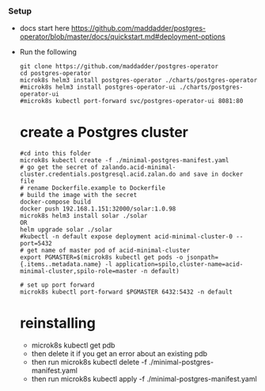 ### Setup
  - docs start here https://github.com/maddadder/postgres-operator/blob/master/docs/quickstart.md#deployment-options
  - Run the following
    ```
    git clone https://github.com/maddadder/postgres-operator
    cd postgres-operator
    microk8s helm3 install postgres-operator ./charts/postgres-operator
    #microk8s helm3 install postgres-operator-ui ./charts/postgres-operator-ui
    #microk8s kubectl port-forward svc/postgres-operator-ui 8081:80
    ```
    
    # create a Postgres cluster
    ```
    #cd into this folder
    microk8s kubectl create -f ./minimal-postgres-manifest.yaml
    # go get the secret of zalando.acid-minimal-cluster.credentials.postgresql.acid.zalan.do and save in docker file
    # rename Dockerfile.example to Dockerfile
    # build the image with the secret
    docker-compose build
    docker push 192.168.1.151:32000/solar:1.0.98
    microk8s helm3 install solar ./solar
    OR 
    helm upgrade solar ./solar
    #kubectl -n default expose deployment acid-minimal-cluster-0 --port=5432
    # get name of master pod of acid-minimal-cluster
    export PGMASTER=$(microk8s kubectl get pods -o jsonpath={.items..metadata.name} -l application=spilo,cluster-name=acid-minimal-cluster,spilo-role=master -n default)

    # set up port forward
    microk8s kubectl port-forward $PGMASTER 6432:5432 -n default
    ```
    # reinstalling
    - microk8s kubectl get pdb
    - then delete it if you get an error about an existing pdb
    - then run microk8s kubectl delete -f ./minimal-postgres-manifest.yaml
    - then run microk8s kubectl apply -f ./minimal-postgres-manifest.yaml

